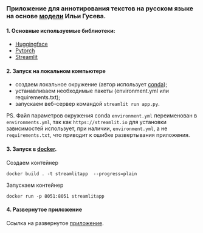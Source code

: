 ### Приложение для аннотирования текстов на русском языке на основе [модели](https://huggingface.co/IlyaGusev/rut5_base_sum_gazeta) Ильи Гусева.

#### 1. Основные используемые библиотеки:
- [Huggingface](https://huggingface.co/)
- [Pytorch](https://pytorch.org/)
- [Streamlit](https://streamlit.io/)

#### 2. Запуск на локальном компьютере
 - создаем локальное окружение (автор использует [conda](https://docs.conda.io/en/latest/));
 - устанавливаем необходимые пакеты (environment.yml или requirements.txt);
 - запускаем веб-сервер командой ```streamlit run app.py```.

PS. Файл параметров окружения conda `environment.yml` переименован в `environments.yml`, так как `https://streamlit.io` для установки зависимостей использует, при наличии, `environment.yml`, а не `requirements.txt`, что приводит к ошибке развертывания приложения.

#### 3. Запуск в [docker](https://www.docker.com/).

Создаем контейнер
```
docker build . -t streamlitapp  --progress=plain
```

Запускаем контейнер
```
docker run -p 8051:8051 streamlitapp
```

#### 4. Развернутое приложение
Ссылка на развернутое [приложение](https://losyash-text-summarizer-streamlit-app-9grqc2.streamlit.app/).